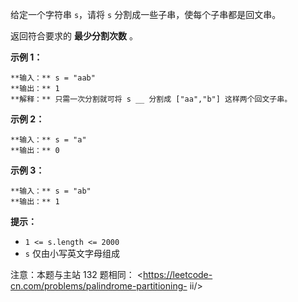 给定一个字符串 `s`，请将 `s` 分割成一些子串，使每个子串都是回文串。

返回符合要求的 **最少分割次数** 。



**示例 1：**

    
    
    **输入：** s = "aab"
    **输出：** 1
    **解释：** 只需一次分割就可将 s __ 分割成 ["aa","b"] 这样两个回文子串。
    

**示例 2：**

    
    
    **输入：** s = "a"
    **输出：** 0
    

**示例 3：**

    
    
    **输入：** s = "ab"
    **输出：** 1
    



**提示：**

  * `1 <= s.length <= 2000`
  * `s` 仅由小写英文字母组成



注意：本题与主站 132 题相同： <https://leetcode-cn.com/problems/palindrome-partitioning-
ii/>

